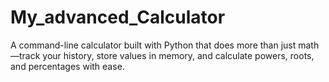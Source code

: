 # My_advanced_Calculator
A command-line calculator built with Python that does more than just math—track your history, store values in memory, and calculate powers, roots, and percentages with ease.
